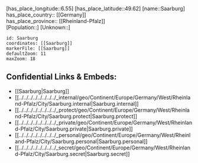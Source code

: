 ﻿---
location: [49.62,6.55] 
mapzoom: [7,12] 
mapmarker: city 
type: City
tags:
- geo/City


SpocWebEntityId: 33856
isDeleted: false
confidential: public

---
[has_place_longitude::6.55] 
[has_place_latitude::49.62] 
[name::Saarburg] 
has_place_country:: [[Germany]]  
has_place_province:: [[Rheinland-Pfalz]]  
[Population::] 
[Unknown::] 


```leaflet
id: Saarburg
coordinates: [[Saarburg]] 
markerFile: [[Saarburg]] 
defaultZoom: 11 
maxZoom: 18
```


## Confidential Links & Embeds: 
- [[Saarburg|Saarburg]]  
- [[../../../../../../../../_internal/geo/Continent/Europe/Germany/West/Rheinland-Pfalz/City/Saarburg.internal|Saarburg.internal]] 
- [[../../../../../../../../_protect/geo/Continent/Europe/Germany/West/Rheinland-Pfalz/City/Saarburg.protect|Saarburg.protect]] 
- [[../../../../../../../../_private/geo/Continent/Europe/Germany/West/Rheinland-Pfalz/City/Saarburg.private|Saarburg.private]] 
- [[../../../../../../../../_personal/geo/Continent/Europe/Germany/West/Rheinland-Pfalz/City/Saarburg.personal|Saarburg.personal]] 
- [[../../../../../../../../_secret/geo/Continent/Europe/Germany/West/Rheinland-Pfalz/City/Saarburg.secret|Saarburg.secret]] 
